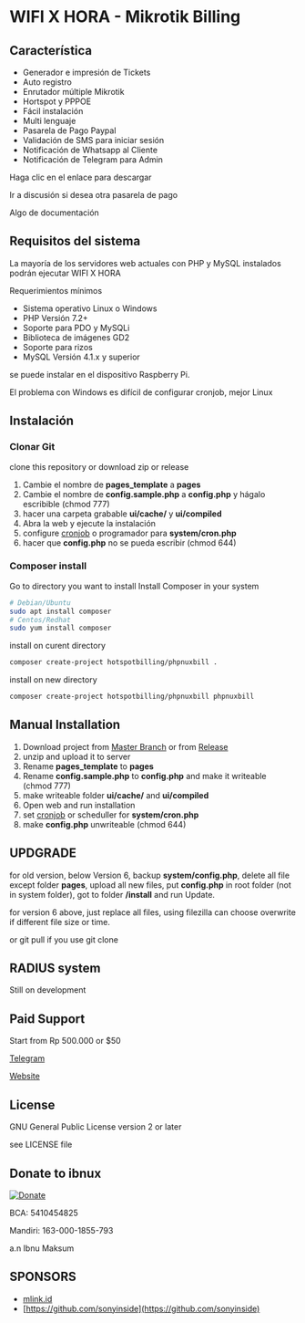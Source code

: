 # WIFI X HORA - Mikrotik Billing

## Característica

- Generador e impresión de Tickets
- Auto registro
- Enrutador múltiple Mikrotik
- Hortspot y PPPOE
- Fácil instalación
- Multi lenguaje
- Pasarela de Pago Paypal
- Validación de SMS para iniciar sesión
- Notificación de Whatsapp al Cliente
- Notificación de Telegram para Admin

Haga clic en el enlace para descargar

Ir a discusión si desea otra pasarela de pago

Algo de documentación

## Requisitos del sistema

La mayoría de los servidores web actuales con PHP y MySQL instalados podrán ejecutar WIFI X HORA

Requerimientos mínimos

- Sistema operativo Linux o Windows
- PHP Versión 7.2+
- Soporte para PDO y MySQLi
- Biblioteca de imágenes GD2
- Soporte para rizos
- MySQL Versión 4.1.x y superior

se puede instalar en el dispositivo Raspberry Pi.

El problema con Windows es difícil de configurar cronjob, mejor Linux

## Instalación

### Clonar Git

clone this repository or download zip or release

1. Cambie el nombre de **pages_template** a **pages**
2. Cambie el nombre de **config.sample.php** a **config.php** y hágalo escribible (chmod 777)
3. hacer una carpeta grabable **ui/cache/** y **ui/compiled**
4. Abra la web y ejecute la instalación
5. configure [cronjob](https://github.com/hotspotbilling/phpnuxbill/wiki/Cron-Jobs) o programador para **system/cron.php**
6. hacer que **config.php** no se pueda escribir (chmod 644)

### Composer install

Go to directory you want to install
Install Composer in your system

```bash
# Debian/Ubuntu
sudo apt install composer
# Centos/Redhat
sudo yum install composer
```

install on curent directory

```bash
composer create-project hotspotbilling/phpnuxbill .
```

install on new directory

```bash
composer create-project hotspotbilling/phpnuxbill phpnuxbill
```

## Manual Installation

1. Download project from [Master Branch](https://github.com/hotspotbilling/phpnuxbill/archive/refs/heads/master.zip) or from [Release](https://github.com/hotspotbilling/phpnuxbill/releases)
2. unzip and upload it to server
3. Rename **pages_template** to **pages**
4. Rename **config.sample.php** to **config.php** and make it writeable (chmod 777)
5. make writeable folder **ui/cache/** and **ui/compiled**
6. Open web and run installation
7. set [cronjob](https://github.com/hotspotbilling/phpnuxbill/wiki/Cron-Jobs) or scheduller for **system/cron.php**
8. make **config.php** unwriteable (chmod 644)

## UPDGRADE

for old version, below Version 6, backup **system/config.php**, delete all file except folder **pages**, upload all new files, put **config.php** in root folder (not in system folder), got to folder **/install** and run Update.

for version 6 above, just replace all files, using filezilla can choose overwrite if different file size or time.

or git pull if you use git clone

## RADIUS system

Still on development

## Paid Support

Start from Rp 500.000 or $50

[Telegram](https://t.me/ibnux)

[Website](https://ibnux.net/layanan)

## License

GNU General Public License version 2 or later

see LICENSE file

## Donate to ibnux

[![Donate](https://img.shields.io/badge/Donate-PayPal-green.svg)](https://paypal.me/ibnux)

BCA: 5410454825

Mandiri: 163-000-1855-793

a.n Ibnu Maksum

## SPONSORS

- [mlink.id](https://mlink.id)
- [https://github.com/sonyinside](https://github.com/sonyinside)

